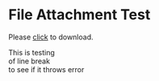 # File Attachment Test

Please [click](https://download.microsoft.com/download/6/f/7/6f755603-e9af-4148-9e52-02e1fb7262b0/Xandr/Geography-Change-Log.csv) to download.


This is testing<br>of line break<br> to see if it throws error
